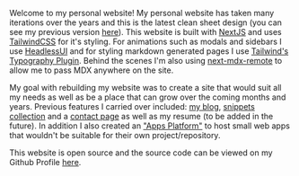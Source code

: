 Welcome to my personal website! My personal website has taken many iterations over the years and this is the latest clean sheet design (you can see my previous version [here](https://sunnygolovine.com)). This website is built with [NextJS](https://nextjs.org) and uses [TailwindCSS](https://tailwindcss.com/) for it's styling. For animations such as modals and sidebars I use [HeadlessUI](https://headlessui.com/) and for styling markdown generated pages I use [Tailwind's Typography Plugin](https://tailwindcss.com/docs/typography-plugin). Behind the scenes I'm also using [next-mdx-remote]() to allow me to pass MDX anywhere on the site.

My goal with rebuilding my website was to create a site that would suit all my needs as well as be a place that can grow over the coming months and years. Previous features I carried over included: [my blog](https://sunny.gg/blog), [snippets collection](https://sunny.gg/snippets) and a [contact page](https://sunny.gg/contactme) as well as my resume (to be added in the future). In addition I also created an ["Apps Platform"](https://sunny.gg/apps) to host small web apps that wouldn't be suitable for their own project/repository.

This website is open source and the source code can be viewed on my Github Profile [here](https://github.com/sgolovine/sunny.gg).
